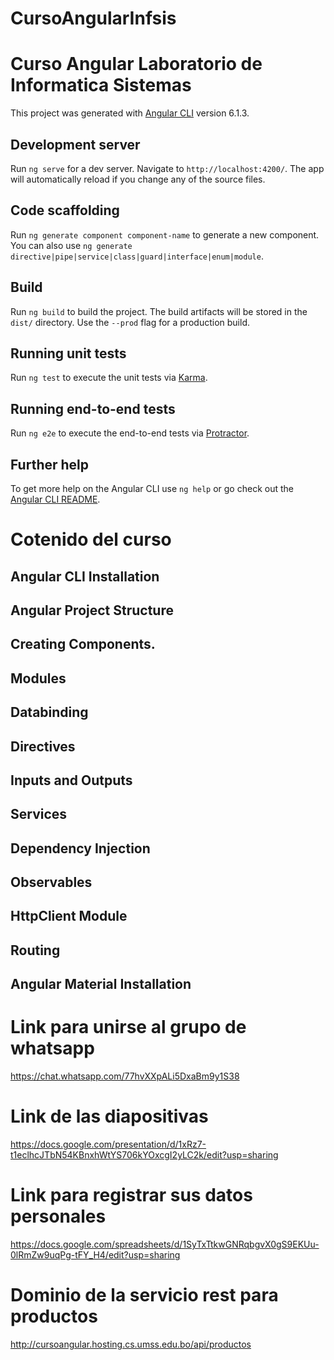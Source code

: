 # CursoAngularInfsis
# Curso Angular Laboratorio de Informatica Sistemas

This project was generated with [Angular CLI](https://github.com/angular/angular-cli) version 6.1.3.

## Development server

Run `ng serve` for a dev server. Navigate to `http://localhost:4200/`. The app will automatically reload if you change any of the source files.

## Code scaffolding

Run `ng generate component component-name` to generate a new component. You can also use `ng generate directive|pipe|service|class|guard|interface|enum|module`.

## Build

Run `ng build` to build the project. The build artifacts will be stored in the `dist/` directory. Use the `--prod` flag for a production build.

## Running unit tests

Run `ng test` to execute the unit tests via [Karma](https://karma-runner.github.io).

## Running end-to-end tests

Run `ng e2e` to execute the end-to-end tests via [Protractor](http://www.protractortest.org/).

## Further help

To get more help on the Angular CLI use `ng help` or go check out the [Angular CLI README](https://github.com/angular/angular-cli/blob/master/README.md).

# Cotenido del curso

## Angular CLI Installation

## Angular Project Structure

## Creating Components.

## Modules

## Databinding

## Directives

## Inputs and Outputs

## Services

## Dependency Injection

## Observables

## HttpClient Module

## Routing

## Angular Material Installation

# Link para unirse al grupo de whatsapp
https://chat.whatsapp.com/77hvXXpALi5DxaBm9y1S38

# Link de las diapositivas
https://docs.google.com/presentation/d/1xRz7-t1eclhcJTbN54KBnxhWtYS706kYOxcgI2yLC2k/edit?usp=sharing

# Link para registrar sus datos personales
https://docs.google.com/spreadsheets/d/1SyTxTtkwGNRqbgvX0gS9EKUu-0lRmZw9uqPg-tFY_H4/edit?usp=sharing

# Dominio de la servicio rest para productos
http://cursoangular.hosting.cs.umss.edu.bo/api/productos